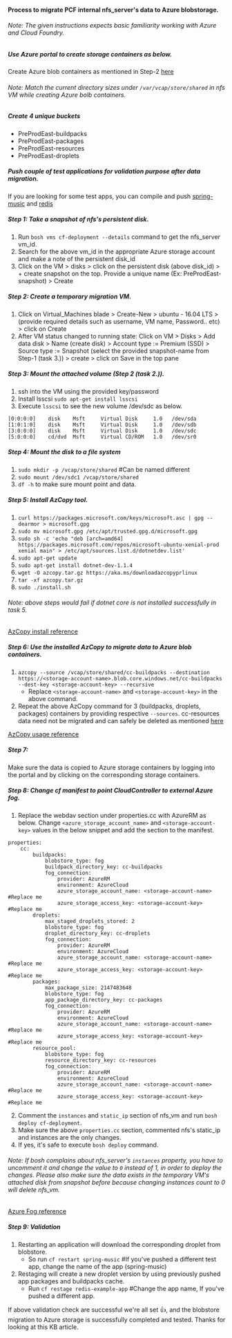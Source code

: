 #### Process to migrate PCF internal nfs_server's data to Azure blobstorage.

###### Note: The given instructions expects basic familiarity working with Azure and Cloud Foundry.

##### Use Azure portal to create storage containers as below.

Create Azure blob containers as mentioned in Step-2 [here](https://docs.pivotal.io/pivotalcf/1-10/customizing/azure-er-config.html#external_azure)

###### Note: Match the current directory sizes under `/var/vcap/store/shared` in nfs VM while creating Azure bolb containers.

##### Create 4 unique buckets
- PreProdEast-buildpacks
- PreProdEast-packages
- PreProdEast-resources
- PreProdEast-droplets

##### Push couple of test applications for validation purpose after data migration.
If you are looking for some test apps, you can compile and push [spring-music](https://github.com/vponnam/spring-music) and [redis](https://github.com/vponnam/cf-redis-example-app)

##### Step 1: Take a snapshot of nfs's persistent disk.
1. Run `bosh vms cf-deployment --details` command to get the nfs_server vm_id.
2. Search for the above vm_id in the appropriate Azure storage account and make a note of the persistent disk_id
3. Click on the VM > disks > click on the persistent disk (above disk_id) > + create snapshot on the top. Provide a unique name (Ex: PreProdEast-snapshot) > Create

##### Step 2: Create a temporary migration VM.
1. Click on Virtual_Machines blade > Create-New > ubuntu - 16.04 LTS > (provide required details such as username, VM name, Password.. etc) > click on Create
2. After VM status changed to running state: Click on VM > Disks > Add data disk > Name (create disk) > Account type := Premium (SSD) > Source type := Snapshot (select the provided snapshot-name from Step-1 (task 3.)) > create > click on Save in the top pane

##### Step 3: Mount the attached volume (Step 2 (task 2.)).
1. ssh into the VM using the provided key/password
2. Install lsscsi `sudo apt-get install lsscsi`
3. Execute `lsscsi` to see the new volume /dev/sdc as below.
```
[0:0:0:0]    disk    Msft     Virtual Disk     1.0   /dev/sda
[1:0:1:0]    disk    Msft     Virtual Disk     1.0   /dev/sdb
[3:0:0:0]    disk    Msft     Virtual Disk     1.0   /dev/sdc
[5:0:0:0]    cd/dvd  Msft     Virtual CD/ROM   1.0   /dev/sr0
```

##### Step 4: Mount the disk to a file system
1. `sudo mkdir -p /vcap/store/shared` #Can be named different
2. `sudo mount /dev/sdc1 /vcap/store/shared`
3. `df -h` to make sure mount point and data.

##### Step 5: Install AzCopy tool.
1. `curl https://packages.microsoft.com/keys/microsoft.asc | gpg --dearmor > microsoft.gpg`
2. `sudo mv microsoft.gpg /etc/apt/trusted.gpg.d/microsoft.gpg`
3. `sudo sh -c 'echo "deb [arch=amd64] https://packages.microsoft.com/repos/microsoft-ubuntu-xenial-prod xenial main" > /etc/apt/sources.list.d/dotnetdev.list'`
4. `sudo apt-get update`
5. `sudo apt-get install dotnet-dev-1.1.4`
6. `wget -O azcopy.tar.gz https://aka.ms/downloadazcopyprlinux`
7. `tar -xf azcopy.tar.gz`
8. `sudo ./install.sh`

###### Note: above steps would fail if dotnet core is not installed successfully in task 5.

[AzCopy install reference](https://docs.microsoft.com/en-us/azure/storage/common/storage-use-azcopy-linux)

##### Step 6: Use the installed AzCopy to migrate data to Azure blob containers.
1. `azcopy --source /vcap/store/shared/cc-buildpacks --destination https://<storage-account-name>.blob.core.windows.net/cc-buildpacks   --dest-key <storage-account-key> --recursive`
	- Replace `<storage-account-name>` and `<storage-account-key>` in the above command.
2. Repeat the above AzCopy command for 3 (buildpacks, droplets, packages) containers by providing respective `--sources`. cc-resources data need not be migrated and can safely be deleted as mentioned [here](https://discuss.pivotal.io/hc/en-us/articles/217982188-How-to-use-Elastic-Runtime-blob-storage-data-)

[AzCopy usage reference](https://docs.microsoft.com/en-us/azure/storage/common/storage-use-azcopy-linux#blob-upload)

##### Step 7:
Make sure the data is copied to Azure storage containers by logging into the portal and by clicking on the corresponding storage containers.

##### Step 8: Change cf manifest to point CloudController to external Azure fog.
1. Replace the webdav section under properties.cc with AzureRM as below. Change `<azure_storage_account_name>` and `<storage-account-key>` values in the below snippet and add the section to the manifest.
```
properties:
	cc:
		buildpacks:
			blobstore_type: fog
			buildpack_directory_key: cc-buildpacks
			fog_connection:
				provider: AzureRM
				environment: AzureCloud
				azure_storage_account_name: <storage-account-name> #Replace me
				azure_storage_access_key: <storage-account-key> #Replace me
		droplets:
			max_staged_droplets_stored: 2
			blobstore_type: fog
			droplet_directory_key: cc-droplets
			fog_connection:
				provider: AzureRM
				environment: AzureCloud
				azure_storage_account_name: <storage-account-name> #Replace me
				azure_storage_access_key: <storage-account-key> #Replace me
		packages:
			max_package_size: 2147483648
			blobstore_type: fog
			app_package_directory_key: cc-packages
			fog_connection:
				provider: AzureRM
				environment: AzureCloud
				azure_storage_account_name: <storage-account-name> #Replace me
				azure_storage_access_key: <storage-account-key> #Replace me
		resource_pool:
			blobstore_type: fog
			resource_directory_key: cc-resources
			fog_connection:
				provider: AzureRM
				environment: AzureCloud
				azure_storage_account_name: <storage-account-name> #Replace me
				azure_storage_access_key: <storage-account-key> #Replace me
```
2. Comment the `instances` and `static_ip` section of nfs_vm and run `bosh deploy cf-deployment`.
3. Make sure the above `properties.cc` section, commented nfs's static_ip and instances are the only changes.
4. If yes, it's safe to execute `bosh deploy` command.

###### Note: If bosh complains about nfs_server's `instances` property, you have to uncomment it and change the value to `0` instead of 1, in order to deploy the changes. Please also make sure the data exists in the temporary VM's attached disk from snapshot before because changing instances count to 0 will delete nfs_vm.

[Azure Fog reference](https://docs.cloudfoundry.org/deploying/common/cc-blobstore-config.html#fog-azure)

##### Step 9: Validation
1. Restarting an application will download the corresponding droplet from blobstore.
	- So run `cf restart spring-music` #If you've pushed a different test app, change the name of the app (spring-music)
2. Restaging will create a new droplet version by using previously pushed app packages and buildpacks cache.
 	- Run `cf restage redis-example-app` #Change the app name, If you've pushed a different app.

If above validation check are successful we're all set :+1:, and the blobstore migration to Azure storage is successfully completed and tested. Thanks for looking at this KB article.
